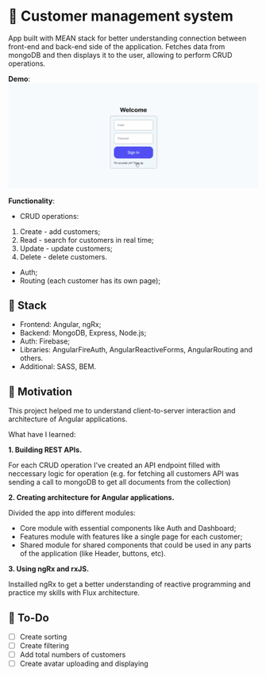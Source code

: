 # 📜 Customer management system
App built with MEAN stack for better understanding connection between front-end and back-end side of the application. Fetches data from mongoDB and then displays it to the user, allowing to perform CRUD operations.

**Demo**: ![Demo-gif](https://github.com/XeiTon8/Customers-management-system/blob/main/Example.gif)

 **Functionality**:
 + CRUD operations:
 1. Create - add customers;
 2. Read - search for customers in real time;
 3. Update - update customers;
 4. Delete - delete customers.
 + Auth;
 + Routing (each customer has its own page);

## 🚀 Stack
+ Frontend: Angular, ngRx;
+ Backend: MongoDB, Express, Node.js;
+ Auth: Firebase;
+ Libraries: AngularFireAuth, AngularReactiveForms, AngularRouting and others.
+ Additional: SASS, BEM.

## 🌠 Motivation
This project helped me to understand client-to-server interaction and architecture of Angular applications. 

What have I learned:

**1. Building REST APIs.** 

For each CRUD operation I've created an API endpoint filled with neccessary logic for operation (e.g. for fetching all customers API was sending a call to mongoDB to get all documents from the collection)

**2. Creating architecture for Angular applications.** 

Divided the app into different modules:
- Core module with essential components like Auth and Dashboard;
- Features module with features like a single page for each customer;
- Shared module for shared components that could be used in any parts of the application (like Header, buttons, etc).

**3. Using ngRx and rxJS.**

Instailled ngRx to get a better understanding of reactive programming and practice my skills with Flux architecture.

## 🔨 To-Do
- [ ] Create sorting
- [ ] Create filtering
- [ ] Add total numbers of customers
- [ ] Create avatar uploading and displaying
